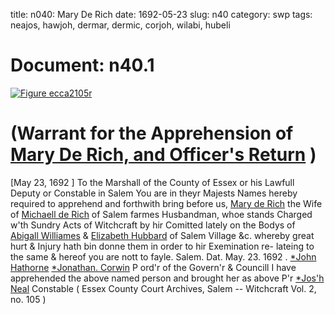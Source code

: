 title: n040: Mary De Rich
date: 1692-05-23
slug: n40
category: swp
tags: neajos, hawjoh, dermar, dermic, corjoh, wilabi, hubeli




# Document: n40.1

<a href="archives/ecca/large/ecca2105r.jpg" class="jqueryLightbox">![Figure ecca2105r](archives/ecca/thumb/ecca2105r.jpg)</a>

# (Warrant for the Apprehension of [Mary De Rich, and Officer's Return](/tag/dermar.html) )
[May 23, 1692 ] To the Marshall of the County of Essex or his Lawfull Deputy or  Constable in Salem
You are in theyr Majests Names hereby required to apprehend and  forthwith bring before us, [Mary de Rich](/tag/dermar.html) the Wife of [Michaell de Rich](/tag/dermic.html)  of Salem farmes Husbandman, whoe stands Charged w'th Sundry  Acts of Witchcraft by hir Comitted lately on the Bodys of [Abigall Williames](/tag/wilabi.html) & [Elizabeth Hubbard](/tag/hubeli.html) of Salem Village &c. whereby great  hurt & Injury hath bin donne them in order to hir Exemination re-  lateing to the same & hereof you are nott to fayle. Salem. Dat.  May. 23. 1692 .
[*John Hathorne](/tag/hawjoh.html)  [*Jonathan. Corwin](/tag/corjoh.html)  P ord'r of the Govern'r  & Councill I have apprehended the above named person and brought her as above  P'r [*Jos'h Neal](/tag/neajos.html) Constable ( Essex County Court Archives, Salem -- Witchcraft Vol. 2, no. 105 )
